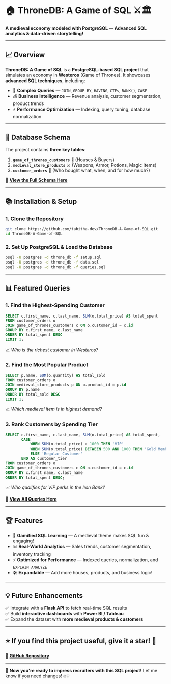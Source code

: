 # 🏠 ThroneDB: A Game of SQL ⚔️🏛️
**A medieval economy modeled with PostgreSQL — Advanced SQL analytics & data-driven storytelling!**

---

## 📈 Overview
**ThroneDB: A Game of SQL** is a **PostgreSQL-based SQL project** that simulates an economy in **Westeros** (Game of Thrones). It showcases **advanced SQL techniques**, including:

- 🔢 **Complex Queries** — `JOIN`, `GROUP BY`, `HAVING`, `CTEs`, `RANK()`, `CASE`
- 💰 **Business Intelligence** — Revenue analysis, customer segmentation, product trends
- ⚡ **Performance Optimization** — Indexing, query tuning, database normalization

---

## 🔧 Database Schema
The project contains **three key tables**:

1. **`game_of_thrones_customers`** 🏰 (Houses & Buyers)
2. **`medieval_store_products`** ⚔️ (Weapons, Armor, Potions, Magic Items)
3. **`customer_orders`** 📝 (Who bought what, when, and for how much?)

📂 **[View the Full Schema Here](setup.sql)**

---

## 📚 Installation & Setup
### 1. Clone the Repository
```sh
git clone https://github.com/tabitha-dev/ThroneDB-A-Game-of-SQL.git
cd ThroneDB-A-Game-of-SQL
```

### 2. Set Up PostgreSQL & Load the Database
```sh
psql -U postgres -d throne_db -f setup.sql
psql -U postgres -d throne_db -f data.sql
psql -U postgres -d throne_db -f queries.sql
```

---

## 📊 Featured Queries
### 1. Find the Highest-Spending Customer
```sql
SELECT c.first_name, c.last_name, SUM(o.total_price) AS total_spent
FROM customer_orders o
JOIN game_of_thrones_customers c ON o.customer_id = c.id
GROUP BY c.first_name, c.last_name
ORDER BY total_spent DESC
LIMIT 1;
```
📈 *Who is the richest customer in Westeros?*

### 2. Find the Most Popular Product
```sql
SELECT p.name, SUM(o.quantity) AS total_sold
FROM customer_orders o
JOIN medieval_store_products p ON o.product_id = p.id
GROUP BY p.name
ORDER BY total_sold DESC
LIMIT 1;
```
📈 *Which medieval item is in highest demand?*

### 3. Rank Customers by Spending Tier
```sql
SELECT c.first_name, c.last_name, SUM(o.total_price) AS total_spent,
       CASE
           WHEN SUM(o.total_price) > 1000 THEN 'VIP'
           WHEN SUM(o.total_price) BETWEEN 500 AND 1000 THEN 'Gold Member'
           ELSE 'Regular Customer'
       END AS customer_tier
FROM customer_orders o
JOIN game_of_thrones_customers c ON o.customer_id = c.id
GROUP BY c.first_name, c.last_name
ORDER BY total_spent DESC;
```
📈 *Who qualifies for VIP perks in the Iron Bank?*

📂 **[View All Queries Here](queries.sql)**

---

## 🏆 Features
- 💪 **Gamified SQL Learning** — A medieval theme makes SQL fun & engaging!
- 📊 **Real-World Analytics** — Sales trends, customer segmentation, inventory tracking
- ⚡ **Optimized for Performance** — Indexed queries, normalization, and `EXPLAIN ANALYZE`
- 🛠️ **Expandable** — Add more houses, products, and business logic!

---

## 💡 Future Enhancements
✅ Integrate with a **Flask API** to fetch real-time SQL results  
✅ Build **interactive dashboards** with **Power BI / Tableau**  
✅ Expand the dataset with **more medieval products & customers**  


---

## ⭐ **If you find this project useful, give it a star!** 🌟  

🔗 **[GitHub Repository](https://github.com/tabitha-dev/ThroneDB-A-Game-of-SQL)**  

---

🚀 **Now you're ready to impress recruiters with this SQL project!** Let me know if you need changes! 🔥💡

